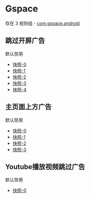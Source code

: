 # Gspace

存在 3 规则组 - [com.gspace.android](/src/apps/com.gspace.android.ts)

## 跳过开屏广告

默认禁用

- [快照-0](https://i.gkd.li/import/12668986)
- [快照-1](https://i.gkd.li/import/12668985)
- [快照-2](https://i.gkd.li/import/12703037)
- [快照-3](https://i.gkd.li/import/12910422)
- [快照-4](https://i.gkd.li/import/12910417)

## 主页面上方广告

默认禁用

- [快照-0](https://i.gkd.li/import/12705339)
- [快照-1](https://i.gkd.li/import/12910419)
- [快照-2](https://i.gkd.li/import/12910935)
- [快照-3](https://i.gkd.li/import/12910420)

## Youtube播放视频跳过广告

默认禁用

- [快照-0](https://i.gkd.li/import/12709006)
